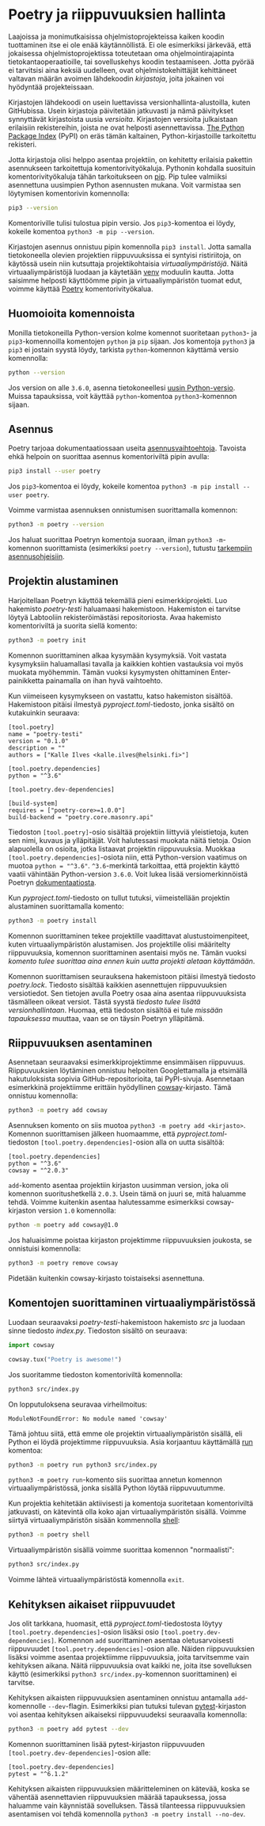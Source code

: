 # Poetry ja riippuvuuksien hallinta

Laajoissa ja monimutkaisissa ohjelmistoprojekteissa kaiken koodin tuottaminen itse ei ole enää käytännöllistä. Ei ole esimerkiksi järkevää, että jokaisessa ohjelmistoprojektissa toteutetaan oma ohjelmointirajapinta tietokantaoperaatioille, tai sovelluskehys koodin testaamiseen. Jotta pyörää ei tarvitsisi aina keksiä uudelleen, ovat ohjelmistokehittäjät kehittäneet valtavan määrän avoimen lähdekoodin _kirjastoja_, joita jokainen voi hyödyntää projekteissaan.

Kirjastojen lähdekoodi on usein luettavissa versionhallinta-alustoilla, kuten GitHubissa. Usein kirjastoja päivitetään jatkuvasti ja nämä päivitykset synnyttävät kirjastoista uusia _versioita_. Kirjastojen versioita julkaistaan erilaisiin rekistereihin, joista ne ovat helposti asennettavissa. [The Python Package Index](https://pypi.org/) (PyPI) on eräs tämän kaltainen, Python-kirjastoille tarkoitettu rekisteri.

Jotta kirjastoja olisi helppo asentaa projektiin, on kehitetty erilaisia pakettin asennukseen tarkoitettuja komentorivityökaluja. Pythonin kohdalla suosituin komentorivityökaluja tähän tarkoitukseen on [pip](https://pypi.org/project/pip/). Pip tulee valmiiksi asennettuna uusimpien Python asennusten mukana. Voit varmistaa sen löytymisen komentorivin komennolla:

```bash
pip3 --version
```

Komentoriville tulisi tulostua pipin versio. Jos `pip3`-komentoa ei löydy, kokeile komentoa `python3 -m pip --version`.

Kirjastojen asennus onnistuu pipin komennolla `pip3 install`. Jotta samalla tietokoneella olevien projektien riippuvuuksissa ei syntyisi ristiriitoja, on käytössä usein niin kutsuttaja projektikohtaisia _virtuaaliympäristöjä_. Näitä virtuaaliympäristöjä luodaan ja käytetään [venv](https://docs.python.org/3/library/venv.html) moduulin kautta. Jotta saisimme helposti käyttöömme pipin ja virtuaaliympäristön tuomat edut, voimme käyttää [Poetry](https://python-poetry.org/) komentorivityökalua.

## Huomoioita komennoista

Monilla tietokoneilla Python-version kolme komennot suoritetaan `python3`- ja `pip3`-komennoilla komentojen `python` ja `pip` sijaan. Jos komentoja `python3` ja `pip3` ei jostain syystä löydy, tarkista `python`-komennon käyttämä versio komennolla:

```bash
python --version
```

Jos version on alle `3.6.0`, asenna tietokoneellesi [uusin Python-versio](https://www.python.org/downloads/). Muissa tapauksissa, voit käyttää `python`-komentoa `python3`-komennon sijaan.

## Asennus

Poetry tarjoaa dokumentaatiossaan useita [asennusvaihtoehtoja](https://python-poetry.org/docs/#installation). Tavoista ehkä helpoin on suorittaa asennus komentoriviltä pipin avulla:

```bash
pip3 install --user poetry
```

Jos `pip3`-komentoa ei löydy, kokeile komentoa `python3 -m pip install --user poetry`.

Voimme varmistaa asennuksen onnistumisen suorittamalla komennon:

```bash
python3 -m poetry --version
```

Jos haluat suorittaa Poetryn komentoja suoraan, ilman `python3 -m`-komennon suorittamista (esimerkiksi `poetry --version`), tutustu [tarkempiin asennusohjeisiin](https://python-poetry.org/docs/#installation).

## Projektin alustaminen

Harjoitellaan Poetryn käyttöä tekemällä pieni esimerkkiprojekti. Luo hakemisto _poetry-testi_ haluamaasi hakemistoon. Hakemiston ei tarvitse löytyä Labtooliin rekisteröimästäsi repositoriosta. Avaa hakemisto komentoriviltä ja suorita siellä komento:

```bash
python3 -m poetry init
```

Komennon suorittaminen alkaa kysymään kysymyksiä. Voit vastata kysymyksiin haluamallasi tavalla ja kaikkien kohtien vastauksia voi myös muokata myöhemmin. Tämän vuoksi kysymysten ohittaminen Enter-painikketta painamalla on ihan hyvä vaihtoehto.

Kun viimeiseen kysymykseen on vastattu, katso hakemiston sisältöä. Hakemistoon pitäisi ilmestyä _pyproject.toml_-tiedosto, jonka sisältö on kutakuinkin seuraava:

```
[tool.poetry]
name = "poetry-testi"
version = "0.1.0"
description = ""
authors = ["Kalle Ilves <kalle.ilves@helsinki.fi>"]

[tool.poetry.dependencies]
python = "^3.6"

[tool.poetry.dev-dependencies]

[build-system]
requires = ["poetry-core>=1.0.0"]
build-backend = "poetry.core.masonry.api"
```

Tiedoston `[tool.poetry]`-osio sisältää projektiin liittyviä yleistietoja, kuten sen nimi, kuvaus ja ylläpitäjät. Voit halutessasi muokata näitä tietoja. Osion alapuolella on osioita, jotka listaavat projektin riippuvuuksia. Muokkaa `[tool.poetry.dependencies]`-osiota niin, että Python-version vaatimus on muotoa `python = "^3.6"`. `^3.6`-merkintä tarkoittaa, että projektin käyttö vaatii vähintään Python-version `3.6.0`. Voit lukea lisää versiomerkinnöistä Poetryn [dokumentaatiosta](https://python-poetry.org/docs/dependency-specification/#version-constraints).

Kun _pyproject.toml_-tiedosto on tullut tutuksi, viimeistellään projektin alustaminen suorittamalla komento:

```bash
python3 -m poetry install
```

Komennon suorittaminen tekee projektille vaadittavat alustustoimenpiteet, kuten virtuaaliympäristön alustamisen. Jos projektille olisi määritelty riippuvuuksia, komennon suorittaminen asentaisi myös ne. Tämän vuoksi _komento tulee suorittaa aina ennen kuin uutta projekti aletaan käyttämään_.

Komennon suorittamisen seurauksena hakemistoon pitäisi ilmestyä tiedosto _poetry.lock_. Tiedosto sisältää kaikkien asennettujen riippuvuuksien versiotiedot. Sen tietojen avulla Poetry osaa aina asentaa riippuvuuksista täsmälleen oikeat versiot. Tästä syystä _tiedosto tulee lisätä versionhallintaan_. Huomaa, että tiedoston sisältöä ei tule _missään tapauksessa_ muuttaa, vaan se on täysin Poetryn ylläpitämä.

## Riippuvuuksen asentaminen

Asennetaan seuraavaksi esimerkkiprojektimme ensimmäisen riippuvuus. Riippuvuuksien löytäminen onnistuu helpoiten Googlettamalla ja etsimällä hakutuloksista sopivia GitHub-repositorioita, tai PyPI-sivuja. Asennetaan esimerkkinä projektiimme erittäin hyödyllinen [cowsay](https://pypi.org/project/cowsay/)-kirjasto. Tämä onnistuu komennolla:

```bash
python3 -m poetry add cowsay
```

Asennuksen komento on siis muotoa `python3 -m poetry add <kirjasto>`. Komennon suorittamisen jälkeen huomaamme, että _pyproject.toml_-tiedoston `[tool.poetry.dependencies]`-osion alla on uutta sisältöä:

```
[tool.poetry.dependencies]
python = "^3.6"
cowsay = "^2.0.3"
```

`add`-komento asentaa projektiin kirjaston uusimman version, joka oli komennon suoritushetkellä `2.0.3`. Usein tämä on juuri se, mitä haluamme tehdä. Voimme kuitenkin asentaa halutessamme esimerkiksi cowsay-kirjaston version `1.0` komennolla:

```bash
python -m poetry add cowsay@1.0
```

Jos haluaisimme poistaa kirjaston projektimme riippuvuuksien joukosta, se onnistuisi komennolla:

```bash
python3 -m poetry remove cowsay
```

Pidetään kuitenkin cowsay-kirjasto toistaiseksi asennettuna.

## Komentojen suorittaminen virtuaaliympäristössä

Luodaan seuraavaksi _poetry-testi_-hakemistoon hakemisto _src_ ja luodaan sinne tiedosto _index.py_. Tiedoston sisältö on seuraava:

```python
import cowsay

cowsay.tux("Poetry is awesome!")
```

Jos suoritamme tiedoston komentoriviltä komennolla:

```bash
python3 src/index.py
```

On lopputuloksena seuravaa virheilmoitus:

```
ModuleNotFoundError: No module named 'cowsay'
```

Tämä johtuu siitä, että emme ole projektin virtuaaliympäristön sisällä, eli Python ei löydä projektimme riippuvuuksia. Asia korjaantuu käyttämällä [run](https://python-poetry.org/docs/cli/#run) komentoa:

```bash
python3 -m poetry run python3 src/index.py
```

`python3 -m poetry run`-komento siis suorittaa annetun komennon virtuaaliympäristössä, jonka sisällä Python löytää riippuvuutumme.

Kun projektia kehitetään aktiivisesti ja komentoja suoritetaan komentoriviltä jatkuvasti, on kätevintä olla koko ajan virtuaaliympäristön sisällä. Voimme siirtyä virtuaaliympäristön sisään kommennolla [shell](https://python-poetry.org/docs/cli/#shell):

```bash
python3 -m poetry shell
```

Virtuaaliympäristön sisällä voimme suorittaa komennon "normaalisti":

```bash
python3 src/index.py
```

Voimme lähteä virtuaaliympäristöstä komennolla `exit`.

## Kehityksen aikaiset riippuvuudet

Jos olit tarkkana, huomasit, että _pyproject.toml_-tiedostosta löytyy `[tool.poetry.dependencies]`-osion lisäksi osio `[tool.poetry.dev-dependencies]`. Komennon `add` suorittaminen asentaa oletusarvoisesti riippuvuudet `[tool.poetry.dependencies]`-osion alle. Näiden riippuvuuksien lisäksi voimme asentaa projektiimme riippuvuuksia, joita tarvitsemme vain kehityksen aikana. Näitä riippuvuuksia ovat kaikki ne, joita itse sovelluksen käyttö (esimerkiksi `python3 src/index.py`-komennon suorittaminen) ei tarvitse.

Kehityksen aikaisten riippuvuuksien asentaminen onnistuu antamalla `add`-komennolle `--dev`-flagin. Esimerkiksi pian tutuksi tulevan [pytest](https://pytest.org/)-kirjaston voi asentaa kehityksen aikaiseksi riippuvuudeksi seuraavalla komennolla:

```bash
python3 -m poetry add pytest --dev
```

Komennon suorittaminen lisää pytest-kirjaston riippuvuuden `[tool.poetry.dev-dependencies]`-osion alle:

```
[tool.poetry.dev-dependencies]
pytest = "^6.1.2"
```

Kehityksen aikaisten riippuvuuksien määritteleminen on kätevää, koska se vähentää asennettavien riippuvuuksien määrää tapauksessa, jossa haluamme vain käynnistää sovelluksen. Tässä tilanteessa riippuvuuksien asentamisen voi tehdä komennolla `python3 -m poetry install --no-dev`.
